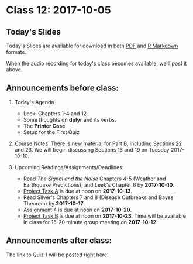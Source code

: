 # Class 12: 2017-10-05

## Today's Slides

Today's Slides are available for download in both [PDF](https://github.com/THOMASELOVE/431slides/blob/master/class_12/431_2017_class-12-slides.pdf) and [R Markdown](https://github.com/THOMASELOVE/431slides/blob/master/class_12/431_2017_class-12-slides.Rmd) formats. 

When the audio recording for today's class becomes available, we'll post it above.

## Announcements before class:

1. Today's Agenda
    - Leek, Chapters 1-4 and 12
    - Some thoughts on **dplyr** and its verbs.
    - The **Printer Case**
    - Setup for the First Quiz
    
2. [Course Notes](https://thomaselove.github.io/431notes/): There is new material for Part B, including Sections 22 and 23. We will begin discussing Sections 16 and 19 on Tuesday 2017-10-10.    
    
3. Upcoming Readings/Assignments/Deadlines:
    - Read *The Signal and the Noise* Chapters 4-5 (Weather and Earthquake Predictions), and Leek's Chapter 6 by **2017-10-10**.
    - [Project Task A](https://github.com/THOMASELOVE/431project/tree/master/TaskA) is due at noon on **2017-10-13**.
    - Read Silver's Chapters 7 and 8 (Disease Outbreaks and Bayes' Theorem) by **2017-10-17**.
    - [Assignment 4](https://github.com/THOMASELOVE/431homework/blob/master/431-2017_assignment-4.md) is due at noon on **2017-10-20**.
    - [Project Task B](https://github.com/THOMASELOVE/431project/tree/master/TaskB) is due at noon on **2017-10-23**. Time will be available in class for 15-20 minute group meeting on **2017-10-12**.

## Announcements after class:

The link to Quiz 1 will be posted right here.
